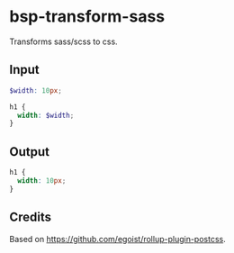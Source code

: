 # bsp-transform-sass

Transforms sass/scss to css.

## Input

```scss
$width: 10px;

h1 {
  width: $width;
}
```

## Output

```css
h1 {
  width: 10px;
}
```

## Credits

Based on https://github.com/egoist/rollup-plugin-postcss.
